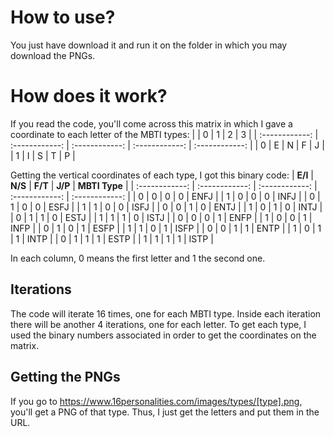 # How to use?
You just have download it and run it on the folder in which you may download the PNGs.
# How does it work?
If you read the code, you'll come across this matrix in which I gave a coordinate to each letter of the MBTI types:
|   | 0 | 1 | 2 | 3 |
| :------------: | :------------: | :------------: | :------------: | :------------: |
| 0 | E | N | F | J |
| 1 | I | S | T | P |

Getting the vertical coordinates of each type, I got this binary code:
| **E/I** | **N/S** | **F/T** | **J/P** | **MBTI Type**  |
| :------------: | :------------: | :------------: | :------------: | :------------: |
| 0 | 0 | 0 | 0 | ENFJ  |
| 1 | 0 | 0 | 0 | INFJ  |
| 0 | 1 | 0 | 0 | ESFJ  |
| 1 | 1 | 0 | 0 | ISFJ  |
| 0 | 0 | 1 | 0 | ENTJ  |
| 1 | 0 | 1 | 0 | INTJ  |
| 0 | 1 | 1 | 0 | ESTJ  |
| 1 | 1 | 1 | 0 | ISTJ  |
| 0 | 0 | 0 | 1 | ENFP  |
| 1 | 0 | 0 | 1 | INFP  |
| 0 | 1 | 0 | 1 | ESFP  |
| 1 | 1 | 0 | 1 | ISFP  |
| 0 | 0 | 1 | 1 | ENTP  |
| 1 | 0 | 1 | 1 | INTP  |
| 0 | 1 | 1 | 1 | ESTP  |
| 1 | 1 | 1 | 1 | ISTP  |

In each column, 0 means the first letter and 1 the second one.

## Iterations
The code will iterate 16 times, one for each MBTI type.
Inside each iteration there will be another 4 iterations, one for each letter.
To get each type, I used the binary numbers associated in order to get the coordinates on the matrix.

## Getting the PNGs
If you go to https://www.16personalities.com/images/types/[type].png, you'll get a PNG of that type.
Thus, I just get the letters and put them in the URL.
